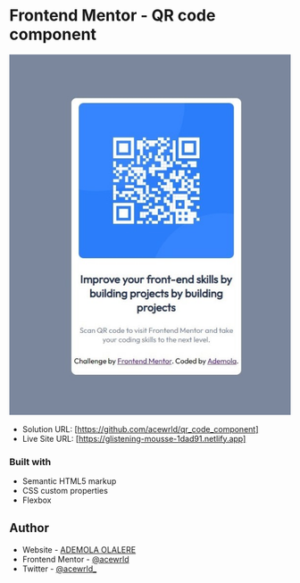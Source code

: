 # Frontend Mentor - QR code component

![Design preview for the QR code component coding challenge](./images/qr-code-scanner.jpg)

- Solution URL: [https://github.com/acewrld/qr_code_component]
- Live Site URL: [https://glistening-mousse-1dad91.netlify.app]

### Built with

- Semantic HTML5 markup
- CSS custom properties
- Flexbox

## Author
- Website - [ADEMOLA OLALERE](https://github.com/acewrld)
- Frontend Mentor - [@acewrld](https://www.frontendmentor.io/profile/acewrld)
- Twitter - [@acewrld_](https://www.twitter.com/yourusername)